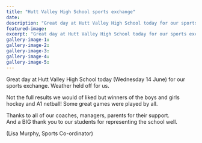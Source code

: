```yaml
---
title: "Hutt Valley High School sports exchange"
date: 
description: "Great day at Hutt Valley High School today for our sports exchange, Wednesday 14 June."
featured-image: 
excerpt: "Great day at Hutt Valley High School today for our sports exchange, Wednesday 14 June."
gallery-image-1: 
gallery-image-2: 
gallery-image-3: 
gallery-image-4: 
gallery-image-5: 
---
```


<p><span>Great day at Hutt Valley High School today (Wednesday 14 June) for our sports exchange. </span>Weather held off for us.</p>
<p><span>Not the full results we would of liked but winners of the boys and girls hockey and A1 netball! Some great games were played by all. </span></p>
<p><span>Thanks to all of our coaches, managers, parents for their support. <br />And a BIG thank you to our students for representing the school well.</span></p>
<p><span>(Lisa Murphy, Sports Co-ordinator)</span></p>

